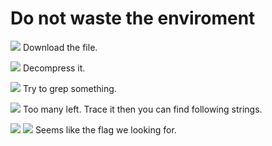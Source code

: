 # **Do not waste the enviroment**
![](https://i.imgur.com/g3mkOsf.png)
Download the file.

![](https://i.imgur.com/p8u2htC.png)
Decompress it.

![](https://i.imgur.com/F6UomsJ.png)
Try to grep something.

![](https://i.imgur.com/kIJZJ5g.png)
Too many left.
Trace it then you can find following strings.

![](https://i.imgur.com/PYEWo7R.png)
![](https://i.imgur.com/iu1lKAM.png)
Seems like the flag we looking for.
